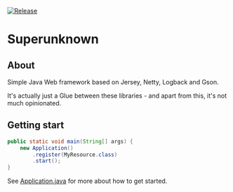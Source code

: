 [![Release](https://jitpack.io/v/daniloqueiroz/superunknown.svg)](https://jitpack.io/#daniloqueiroz/superunknown)

# Superunknown


## About

Simple Java Web framework based on Jersey, Netty, Logback and Gson.

It's actually just a Glue between these libraries - and apart from this, it's not much opinionated.

## Getting start

```java
public static void main(String[] args) {
    new Application()
        .register(MyResource.class)
        .start();
}
```

See [Application.java](https://github.com/daniloqueiroz/superunknown/blob/master/src/main/java/superunknown/Application.java) for more about how to get started.
